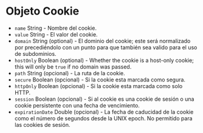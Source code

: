 # Objeto Cookie

* `name` String - Nombre del cookie.
* `value` String - El valor del cookie.
* `domain` String (optional) - El dominio del cookie; este será normalizado por precediéndolo con un punto para que también sea valido para el uso de subdominios.
* `hostOnly` Boolean (optional) - Whether the cookie is a host-only cookie; this will only be `true` if no domain was passed.
* `path` String (opcional) - La ruta de la cookie.
* `secure` Boolean (opcional) - Si la cookie esta marcada como segura.
* `httpOnly` Boolean (opcional) - Si la cookie esta marcada como solo HTTP.
* `session` Boolean (opcional) - Si al cookie es una cookie de sesión o una cookie persistente con una fecha de vencimiento.
* `expirationDate` Double (opcional) - La fecha de caducidad de la cookie como el número de segundos desde la UNIX epoch. No permitido para las cookies de sesión.